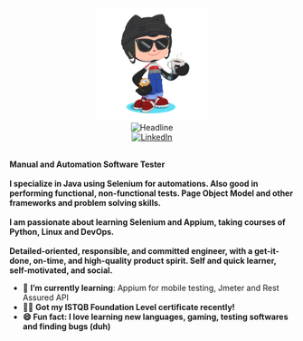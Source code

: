 <div>
    <div align=center>
        <img src="https://raw.githubusercontent.com/AhmedFathyDev/AhmedFathyDev/main/GitHub.png" alt="GitHub Octocat Drinking a Cup of Coffee" height="200">
    </div>
    <div align=center>
        <img src="https://readme-typing-svg.herokuapp.com?color=%236FDA44&size=32&center=true&vCenter=true&width=600&height=50&lines=Hi+there+I'm+Barış+%F0%9F%91%8B;Software+Tester" alt="Headline" />
    </div>
    <div align=center>
        <a href="https://www.linkedin.com/in/barisyildizz"><img src="https://img.shields.io/badge/Linkedin-0077b5?style=flat&logo=linkedin" alt="LinkedIn" /></a>
    <div align=left>
        <br>
        <p>
            <strong>
                Manual and Automation Software Tester<br><br>
                I specialize in Java using Selenium for automations. Also good in performing functional, non-functional tests. Page Object Model and other frameworks and problem solving skills.<br><br>
                I am passionate about learning Selenium and Appium, taking courses of Python, Linux and DevOps.<br><br>
                Detailed-oriented, responsible, and committed engineer, with a get-it-done, on-time, and high-quality product spirit. Self and quick learner, self-motivated, and social.
            </strong>
        </p>
        <ul>
            <li>🌱 <b>I’m currently learning</b>: Appium for mobile testing, Jmeter and Rest Assured API</li>
            <li>👨‍💻 <b>Got my ISTQB Foundation Level certificate recently!</li>
            <li>😄 <b>Fun fact</b>: I love learning new languages, gaming, testing softwares and finding bugs (duh)</li>
           
       
